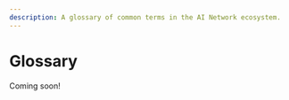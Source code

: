 ```yaml
---
description: A glossary of common terms in the AI Network ecosystem.
---
```


# Glossary

Coming soon!

